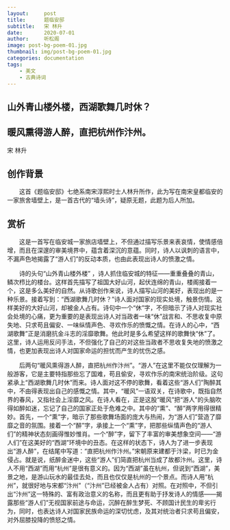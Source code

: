 ```yaml
---
layout:     post
title:      题临安邸
subtitle:   宋 林升
date:       2020-07-01
author:     听松阁
image: post-bg-poem-01.jpg
thumbnail: img/post-bg-poem-01.jpg
categories: documentation
tags:
    - 美文
    - 古典诗词
---
```


## 山外青山楼外楼，西湖歌舞几时休？

## 暖风熏得游人醉，直把杭州作汴州。


宋 林升


## 创作背景



　　这首《题临安邸》七绝系南宋淳熙时士人林升所作，此为写在南宋皇都临安的一家旅舍墙壁上，是一首古代的“墙头诗”，疑原无题，此题为后人所加。





## 赏析



　　这是一首写在临安城一家旅店墙壁上，不但通过描写乐景来表哀情，使情感倍增，而且在深邃的审美境界中，蕴含着深沉的意蕴。同时，诗人以讽刺的语言中，不漏声色地揭露了“游人们”的反动本质，也由此表现出诗人的愤激之情。



　　诗的头句“山外青山楼外楼” ，诗人抓住临安城的特征——重重叠叠的青山，鳞次栉比的楼台。这样首先描写了祖国大好山河，起伏连绵的青山，楼阁接着一个，这是多么美好的自然。从诗歌创作来说，诗人描写山河的美好，表现出的是一种乐景。接着写到：“西湖歌舞几时休？”诗人面对国家的现实处境，触景伤情。这样美好的大好山河，却被金人占有。诗句中一个“休”字，不但暗示了诗人对现实社会处境的心痛，更为重要的是表现出诗人对当政者一味“休”战言和、不思收复中原失地、只求苟且偏安、一味纵情声色、寻欢作乐的愤慨之情。在诗人的心中，“西湖歌舞”正是消磨抗金斗志的淫靡歌舞。他此时是多么希望这样的歌舞快“休”了。这里，诗人运用反问手法，不但强化了自己的对这些当政者不思收复失地的愤激之情，也更加表现出诗人对国家命运的担忧而产生的忧伤之感。



　　后两句“暖风熏得游人醉，直把杭州作汴州”。“游人”在这里不能仅仅理解为一般游客，它是主要特指那些忘了国难，苟且偷安，寻欢作乐的南宋统治阶级。这句紧承上“西湖歌舞几时休”而来。诗人面对这不停的歌舞，看着这些“游人们”陶醉其中，不由得表现出自己的感慨之情。其中，“暖风”一语双关，在诗歌中，既指自然界的春风，又指社会上淫靡之风。在诗人看在，正是这股“暖风”把“游人”的头脑吹得如醉如迷，忘记了自己的国家正处于危难之中。其中的“熏”、“醉”两字用得很精妙。首先，一个“熏”字，暗示了那些歌舞场面的庞大与热闹，为“游人们”营造了靡靡之音的氛围。接着一个“醉”字，承接上一个“熏”字，把那些纵情声色的“游人们”的精神状态刻画得惟妙惟肖。一个“醉”字，留下了丰富的审美想象空间——“游人们”在这美好的“西湖”环境中的丑态。在这样的状态下，诗人为了进一步表现出“游人醉”，在结尾中写道：“直把杭州作汴州。”宋朝原来建都于汴梁，时已为金侵占。就是说，纸醉金迷中，这些“游人”们简直把杭州当成了故都汴州。这里，诗人不用“西湖”而用“杭州”是很有意义的。因为“西湖”虽在杭州，但说到“西湖”，美景之地，是游山玩水的最佳去处，而且也仅仅是杭州的一个景点。而诗人用“杭州”，就很好地与宋都“汴州”（“汴州”已经被金人占有）对照。在对照中，不但引出“汴州”这一特殊的、富有政治意义的名称，而且更有助于抒发诗人的情感——揭露那些“游人们”无视国家前途与命运，沉醉在醉生梦死、不顾国计民生的卑劣行为，同时，也表达诗人对国家民族命运的深切忧虑，及其对统治者只求苟且偏安，对外屈膝投降的愤怒之情。
